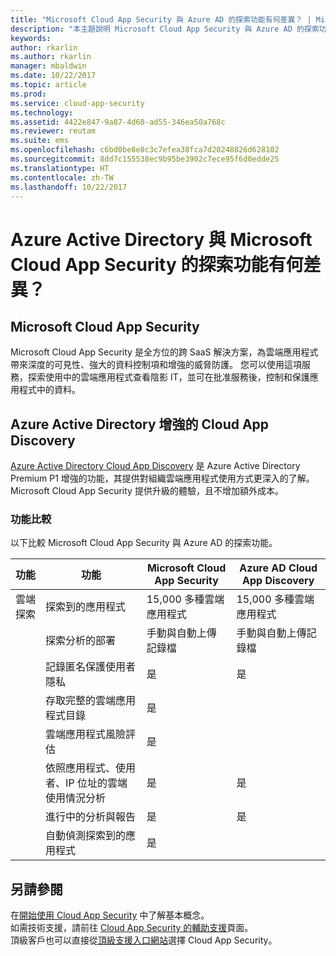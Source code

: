 ```yaml
---
title: "Microsoft Cloud App Security 與 Azure AD 的探索功能有何差異？ | Microsoft Docs"
description: "本主題說明 Microsoft Cloud App Security 與 Azure AD 的探索功能有何差異。"
keywords: 
author: rkarlin
ms.author: rkarlin
manager: mbaldwin
ms.date: 10/22/2017
ms.topic: article
ms.prod: 
ms.service: cloud-app-security
ms.technology: 
ms.assetid: 4422e847-9a87-4d60-ad55-346ea50a768c
ms.reviewer: reutam
ms.suite: ems
ms.openlocfilehash: c6bd0be8e8c3c7efea38fca7d20248826d628102
ms.sourcegitcommit: 8dd7c155538ec9b95be3902c7ece95f6d0edde25
ms.translationtype: HT
ms.contentlocale: zh-TW
ms.lasthandoff: 10/22/2017
---
```

# <a name="what-are-the-differences-discovery-capabilities-in-azure-active-directory-and-microsoft-cloud-app-security"></a>Azure Active Directory 與 Microsoft Cloud App Security 的探索功能有何差異？

## <a name="microsoft-cloud-app-security"></a>Microsoft Cloud App Security 

Microsoft Cloud App Security 是全方位的跨 SaaS 解決方案，為雲端應用程式帶來深度的可見性、強大的資料控制項和增強的威脅防護。 您可以使用這項服務，探索使用中的雲端應用程式查看陰影 IT，並可在批准服務後，控制和保護應用程式中的資料。 

## <a name="enhanced-cloud-app-discovery-in-azure-active-directory"></a>Azure Active Directory 增強的 Cloud App Discovery

[Azure Active Directory Cloud App Discovery](https://aka.ms/caddocsnew) 是 Azure Active Directory Premium P1 增強的功能，其提供對組織雲端應用程式使用方式更深入的了解。 Microsoft Cloud App Security 提供升級的體驗，且不增加額外成本。 

### <a name="feature-comparison"></a>功能比較

以下比較 Microsoft Cloud App Security 與 Azure AD 的探索功能。

|功能|功能|Microsoft Cloud App Security|Azure AD Cloud App Discovery|
|----|----|----|----|
|雲端探索|探索到的應用程式|15,000 多種雲端應用程式|15,000 多種雲端應用程式|
||探索分析的部署|手動與自動上傳記錄檔|手動與自動上傳記錄檔|
||記錄匿名保護使用者隱私|是|是|
||存取完整的雲端應用程式目錄|是||
||雲端應用程式風險評估|是||
||依照應用程式、使用者、IP 位址的雲端使用情況分析|是|是|
||進行中的分析與報告|是|是|
||自動偵測探索到的應用程式|是||

## <a name="see-also"></a>另請參閱  

在[開始使用 Cloud App Security](getting-started-with-cloud-app-security.md) 中了解基本概念。    
如需技術支援，請前往 [Cloud App Security 的輔助支援](http://support.microsoft.com/oas/default.aspx?prid=16031)頁面。   
頂級客戶也可以直接從[頂級支援入口網站](https://premier.microsoft.com/)選擇 Cloud App Security。   

